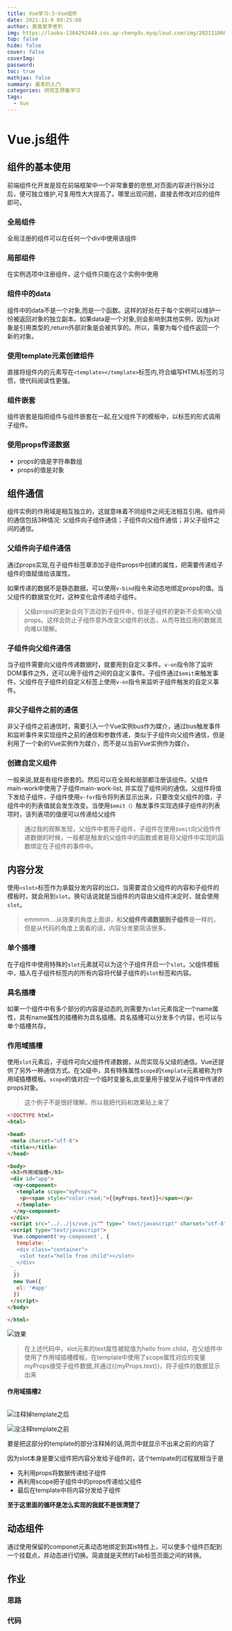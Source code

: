 ```yaml
---
title: Vue学习-3-Vue组件
date: 2021-11-9 09:25:00
author: 美食家李老叭
img: https://laoba-1304292449.cos.ap-chengdu.myqcloud.com/img/20211106094659.png
top: false
hide: false
cover: false
coverImg: 
password: 
toc: true
mathjax: false
summary: 基本的入门
categories: 研究生预备学习
tags:
  - Vue
---
```


# Vue.js组件

## 组件的基本使用

前端组件化开发是现在前端框架中一个非常重要的思想,对页面内容进行拆分过后，便可独立维护,可复用性大大提高了。哪里出现问题，直接去修改对应的组件即可。

### 全局组件

全局注册的组件可以在任何一个div中使用该组件

### 局部组件

在实例选项中注册组件，这个组件只能在这个实例中使用

### 组件中的data

组件中的data不是一个对象,而是一个函数。这样的好处在于每个实例可以维护一份被返回对象的独立副本。如果data是一个对象,则会影响到其他实例，因为js对象是引用类型的,return外部对象是会被共享的。所以，需要为每个组件返回一个新的对象。

### 使用template元素创建组件

直接将组件内的元素写在`<template></template>`标签内,符合编写HTML标签的习惯，使代码阅读性更强。

### 组件嵌套

组件嵌套是指把组件与组件嵌套在一起,在父组件下的模板中，以标签的形式调用子组件。

### 使用props传递数据

- props的值是字符串数组
- props的值是对象

## 组件通信

组件实例的作用域是相互独立的，这就意味着不同组件之间无法相互引用。组件间的通信包括3种情况: 父组件向子组件通信；子组件向父组件通信；非父子组件之间的通信。

### 父组件向子组件通信

通过props实现,在子组件标签章添加子组件props中创建的属性，把需要传递给子组件的值赋值给该属性。

如果传递的数据不是静态数据，可以使用`v-bind`指令来动态地绑定props的值。当父组件的数据变化时，这种变化会传递给子组件。

> 父级props的更新会向下流动到子组件中，但是子组件的更新不会影响父级props。这样会防止子组件意外改变父组件的状态，从而导致应用的数据流向难以理解。

### 子组件向父组件通信

当子组件需要向父组件传递数据时，就要用到自定义事件。`v-on`指令除了监听DOM事件之外，还可以用于组件之间的自定义事件。子组件通过`$emit`来触发事件，父组件在子组件的自定义标签上使用`v-on`指令来监听子组件触发的自定义事件。

### 非父子组件之前的通信

非父子组件之前通信时，需要引入一个Vue实例bus作为媒介，通过bus触发事件和监听事件来实现组件之前的通信和参数传递，类似于子组件向父组件通信，但是利用了一个新的Vue实例作为媒介，而不是以当前Vue实例作为媒介。

### 创建自定义组件

一般来说,就是有组件嵌套的。然后可以在全局和局部都注册该组件。父组件main-work中使用了子组件main-work-list, 并实现了组件间的通信。父组件将值下发给子组件，子组件使用`v-for`指令将列表显示出来，只要改变父组件的值，子组件中的列表值就会发生改变。当使用`$emit（）`触发事件实现选择子组件的列表项时，该列表项的值便可以传递给父组件

> 通过我的观察发现，父组件中套用子组件，子组件在使用`$emit`向父组件传递数据的时候，一般都是触发的父组件中的函数或者是将父组件中实现的函数绑定在子组件的事件中。

## 内容分发

使用`<slot>`标签作为承载分发内容的出口，当需要混合父组件的内容和子组件的模板时，就会用到`slot`。换句话说就是当组件的内容由父组件决定时，就会使用`slot`。

> emmmm....从效果的角度上面讲，和**父组件传递数据到子组件**是一样的，但是从代码的角度上面看的话，内容分发要简洁很多。

### 单个插槽

在子组件中使用特殊的`slot`元素就可以为这个子组件开启一个`slot`。父组件模板中，插入在子组件标签内的所有内容将代替子组件的`slot`标签和内容。

### 具名插槽

如果一个组件中有多个部分的内容是动态的,则需要为`slot`元素指定一个name属性，具有name属性的插槽称为具名插槽。具名插槽可以分发多个内容，也可以与单个插槽共存。

### 作用域插槽

使用`slot`元素后，子组件可向父组件传递数据，从而实现与父级的通信。Vue还提供了另外一种通信方式。在父级中，具有特殊属性`scope`的`template`元素被称为作用域插槽模板。`scope`的值对应一个临时变量名,此变量用于接受从子组件中传递的props对象。

>这个例子不是很好理解，所以我把代码和效果贴上来了

```html
<!DOCTYPE html>
<html>

<head>
 <meta charset="utf-8">
 <title></title>
</head>

<body>
 <h3>作用域插槽</h3>
 <div id="app">
  <my-component>
   <template scope="myProps">
    <p><span style="color:read;">{{myProps.text}}</span></p>
   </template>
  </my-component>
 </div>
 <script src="../../js/vue.js"" type=" text/javascript" charset="utf-8"></script>
 <script type="text/javascript">
  Vue.component('my-component', {
   template: `
   <div class="container">
    <slot text="hello from child"></slot>
   </div>
 `,
  })
  new Vue({
   el: '#app'
  })
 </script>
</body>

</html>
```

![效果](https://laoba-1304292449.cos.ap-chengdu.myqcloud.com/img/20211112111517.png)

> 在上述代码中，slot元素的text属性被赋值为hello from child，在父组件中使用了作用域插槽模板，在template中使用了scope属性对应的变量myProps接受子组件数据,并通过{{myProps.text}}，将子组件的数据显示出来

#### 作用域插槽2

```html

```
![注释掉template之后](https://laoba-1304292449.cos.ap-chengdu.myqcloud.com/img/20211112113724.png)

![没注释template之前](https://laoba-1304292449.cos.ap-chengdu.myqcloud.com/img/20211112113805.png)

要是把这部分的template的部分注释掉的话,网页中就显示不出来之前的内容了

因为slot本身是要父组件把内容分发给子组件的，这个temlpate的过程就相当于是

- 先利用props将数据传递给子组件
- 再利用scope把子组件中的props传递给父组件
- 最后在template中将内容分发给子组件

**至于这里面的循环是怎么实现的我就不是很清楚了**

## 动态组件

通过使用保留的componet元素动态地绑定到其is特性上，可以使多个组件匹配到一个挂载点，并动态进行切换。简直就是天然的Tab标签页面之间的转换。

## 作业

### 思路

### 代码
